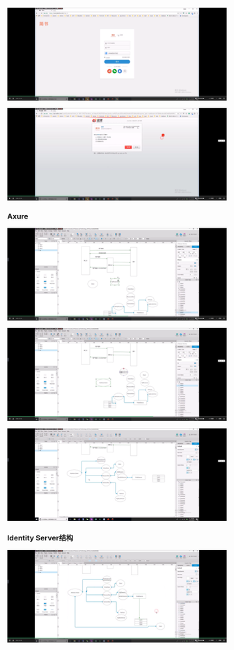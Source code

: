 ![1558404993705](assets/1558404993705.png)





![1558405004151](assets/1558405004151.png)





### Axure









![1558418233811](assets/1558418233811.png)





![1558418270650](assets/1558418270650.png)

 







![1558418336922](assets/1558418336922.png)





### Identity Server结构

![1558418413102](assets/1558418413102.png)







```


```


